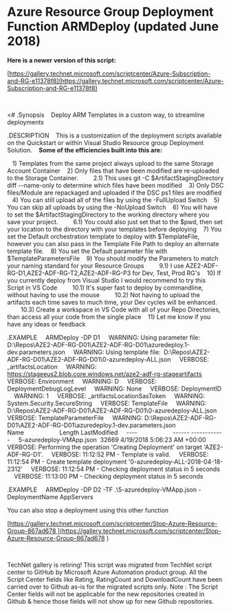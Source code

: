 ﻿Azure Resource Group Deployment Function ARMDeploy (updated June 2018)
======================================================================

            

**Here is a newer version of this script:**


[https://gallery.technet.microsoft.com/scriptcenter/Azure-Subscription-and-RG-e11378f8](https://gallery.technet.microsoft.com/scriptcenter/Azure-Subscription-and-RG-e11378f8)


 

<# 
.Synopsis 
   Deploy ARM Templates in a custom way, to streamline deployments

.DESCRIPTION 
   This is a customization of the deployment scripts available on the Quickstart or within Visual Studio Resource group Deployment Solution.
   **Some of the efficiencies built into this are:**

   1) Templates from the same project always upload to the same Storage Account Container
   2) Only files that have been modified are re-uploaded to the Storage Container.
        2.1) This uses git -C $ArtifactStagingDirectory diff --name-only to determine which files have been modified
   3) Only DSC files/Module are repackaged and uploaded if the DSC ps1 files are modified
   4) You can still upload all of the files by using the -FullUpload Switch
   5) You can skip all uploads by using the -NoUpload Switch
   6) You will have to set the $ArtifactStagingDirectory to the working directory where you save your project.
        6.1) You could also just set that to the $pwd, then set your location to the directory with your templates before deploying
   7) You set the Default orchestration template to deploy with $TemplateFile, however you can also pass in the Template File Path to deploy an alternate template file.
   8) You set the Default parameter file with $TemplateParametersFile
   9) You should modify the Parameters to match your naming standard for your Resource Groups
        9.1) I use AZE2-ADF-RG-D1,AZE2-ADF-RG-T2,AZE2-ADF-RG-P3 for Dev, Test, Prod RG's
   10) If you currently deploy from Visual Studio I would recommend to try this Script in VS Code
        10.1) It's super fast to deploy by commandline, without having to use the mouse
        10.2) Not having to upload the artifacts each time saves to much time, your Dev cycles will be enhanced.
        10.3) Create a workspace in VS Code with all of your Repo Directories, than access all your code from the single place
   11) Let me know if you have any ideas or feedback

.EXAMPLE 
    ARMDeploy -DP D1
    WARNING: Using parameter file: D:\Repos\AZE2-ADF-RG-D01\AZE2-ADF-RG-D01\azuredeploy.1-dev.parameters.json
    WARNING: Using template file:  D:\Repos\AZE2-ADF-RG-D01\AZE2-ADF-RG-D01\0-azuredeploy-ALL.json
    VERBOSE: _artifactsLocation
    WARNING: https://stageeus2.blob.core.windows.net/aze2-adf-rg-stageartifacts
    VERBOSE: Environment
    WARNING: D
    VERBOSE: DeploymentDebugLogLevel
    WARNING: None
    VERBOSE: DeploymentID
    WARNING: 1
    VERBOSE: _artifactsLocationSasToken
    WARNING: System.Security.SecureString
    VERBOSE: TemplateFile
    WARNING: D:\Repos\AZE2-ADF-RG-D01\AZE2-ADF-RG-D01\0-azuredeploy-ALL.json
    VERBOSE: TemplateParameterFile
    WARNING: D:\Repos\AZE2-ADF-RG-D01\AZE2-ADF-RG-D01\azuredeploy.1-dev.parameters.json
        
    Name                     Length LastModified
    ----                     ------ ------------
    5-azuredeploy-VMApp.json  32669 4/19/2018 5:06:23 AM +00:00
    VERBOSE: Performing the operation 'Creating Deployment' on target 'AZE2-ADF-RG-D1'.
    VERBOSE: 11:12:52 PM - Template is valid.
    VERBOSE: 11:12:54 PM - Create template deployment '0-azuredeploy-ALL-2018-04-18-2312'
    VERBOSE: 11:12:54 PM - Checking deployment status in 5 seconds
    VERBOSE: 11:13:00 PM - Checking deployment status in 5 seconds

.EXAMPLE
    ARMDeploy -DP D2 -TF .\5-azuredeploy-VMApp.json -DeploymentName AppServers


You can also stop a deployment using this other function

[https://gallery.technet.microsoft.com/scriptcenter/Stop-Azure-Resource-Group-867ad678 ](https://gallery.technet.microsoft.com/scriptcenter/Stop-Azure-Resource-Group-867ad678 )
[](https://gallery.technet.microsoft.com/scriptcenter/Stop-Azure-Resource-Group-867ad678 )


 

        
    
TechNet gallery is retiring! This script was migrated from TechNet script center to GitHub by Microsoft Azure Automation product group. All the Script Center fields like Rating, RatingCount and DownloadCount have been carried over to Github as-is for the migrated scripts only. Note : The Script Center fields will not be applicable for the new repositories created in Github & hence those fields will not show up for new Github repositories.
